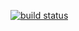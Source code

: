 [![build status](http://git.abweb.com.au/ci/projects/3/status.png?ref=master)](http://git.abweb.com.au/ci/projects/3?ref=master)